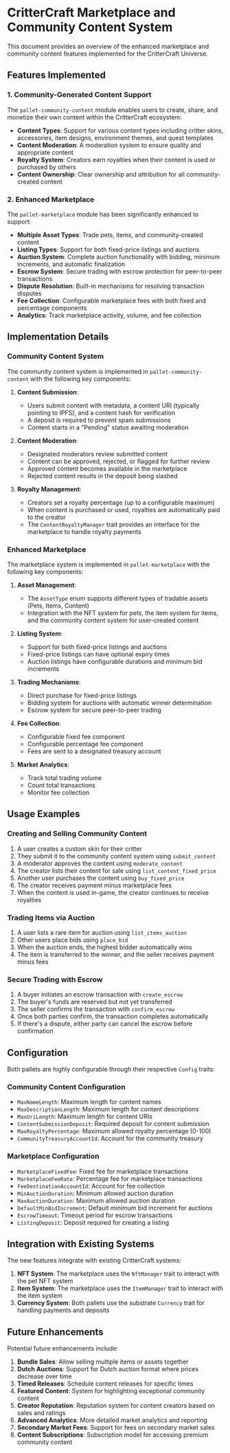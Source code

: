 # CritterCraft Marketplace and Community Content System

This document provides an overview of the enhanced marketplace and community content features implemented for the CritterCraft Universe.

## Features Implemented

### 1. Community-Generated Content Support

The `pallet-community-content` module enables users to create, share, and monetize their own content within the CritterCraft ecosystem:

- **Content Types**: Support for various content types including critter skins, accessories, item designs, environment themes, and quest templates
- **Content Moderation**: A moderation system to ensure quality and appropriate content
- **Royalty System**: Creators earn royalties when their content is used or purchased by others
- **Content Ownership**: Clear ownership and attribution for all community-created content

### 2. Enhanced Marketplace

The `pallet-marketplace` module has been significantly enhanced to support:

- **Multiple Asset Types**: Trade pets, items, and community-created content
- **Listing Types**: Support for both fixed-price listings and auctions
- **Auction System**: Complete auction functionality with bidding, minimum increments, and automatic finalization
- **Escrow System**: Secure trading with escrow protection for peer-to-peer transactions
- **Dispute Resolution**: Built-in mechanisms for resolving transaction disputes
- **Fee Collection**: Configurable marketplace fees with both fixed and percentage components
- **Analytics**: Track marketplace activity, volume, and fee collection

## Implementation Details

### Community Content System

The community content system is implemented in `pallet-community-content` with the following key components:

1. **Content Submission**:
   - Users submit content with metadata, a content URI (typically pointing to IPFS), and a content hash for verification
   - A deposit is required to prevent spam submissions
   - Content starts in a "Pending" status awaiting moderation

2. **Content Moderation**:
   - Designated moderators review submitted content
   - Content can be approved, rejected, or flagged for further review
   - Approved content becomes available in the marketplace
   - Rejected content results in the deposit being slashed

3. **Royalty Management**:
   - Creators set a royalty percentage (up to a configurable maximum)
   - When content is purchased or used, royalties are automatically paid to the creator
   - The `ContentRoyaltyManager` trait provides an interface for the marketplace to handle royalty payments

### Enhanced Marketplace

The marketplace system is implemented in `pallet-marketplace` with the following key components:

1. **Asset Management**:
   - The `AssetType` enum supports different types of tradable assets (Pets, Items, Content)
   - Integration with the NFT system for pets, the item system for items, and the community content system for user-created content

2. **Listing System**:
   - Support for both fixed-price listings and auctions
   - Fixed-price listings can have optional expiry times
   - Auction listings have configurable durations and minimum bid increments

3. **Trading Mechanisms**:
   - Direct purchase for fixed-price listings
   - Bidding system for auctions with automatic winner determination
   - Escrow system for secure peer-to-peer trading

4. **Fee Collection**:
   - Configurable fixed fee component
   - Configurable percentage fee component
   - Fees are sent to a designated treasury account

5. **Market Analytics**:
   - Track total trading volume
   - Count total transactions
   - Monitor fee collection

## Usage Examples

### Creating and Selling Community Content

1. A user creates a custom skin for their critter
2. They submit it to the community content system using `submit_content`
3. A moderator approves the content using `moderate_content`
4. The creator lists their content for sale using `list_content_fixed_price`
5. Another user purchases the content using `buy_fixed_price`
6. The creator receives payment minus marketplace fees
7. When the content is used in-game, the creator continues to receive royalties

### Trading Items via Auction

1. A user lists a rare item for auction using `list_items_auction`
2. Other users place bids using `place_bid`
3. When the auction ends, the highest bidder automatically wins
4. The item is transferred to the winner, and the seller receives payment minus fees

### Secure Trading with Escrow

1. A buyer initiates an escrow transaction with `create_escrow`
2. The buyer's funds are reserved but not yet transferred
3. The seller confirms the transaction with `confirm_escrow`
4. Once both parties confirm, the transaction completes automatically
5. If there's a dispute, either party can cancel the escrow before confirmation

## Configuration

Both pallets are highly configurable through their respective `Config` traits:

### Community Content Configuration

- `MaxNameLength`: Maximum length for content names
- `MaxDescriptionLength`: Maximum length for content descriptions
- `MaxUriLength`: Maximum length for content URIs
- `ContentSubmissionDeposit`: Required deposit for content submission
- `MaxRoyaltyPercentage`: Maximum allowed royalty percentage (0-100)
- `CommunityTreasuryAccountId`: Account for the community treasury

### Marketplace Configuration

- `MarketplaceFixedFee`: Fixed fee for marketplace transactions
- `MarketplaceFeeRate`: Percentage fee for marketplace transactions
- `FeeDestinationAccountId`: Account for fee collection
- `MinAuctionDuration`: Minimum allowed auction duration
- `MaxAuctionDuration`: Maximum allowed auction duration
- `DefaultMinBidIncrement`: Default minimum bid increment for auctions
- `EscrowTimeout`: Timeout period for escrow transactions
- `ListingDeposit`: Deposit required for creating a listing

## Integration with Existing Systems

The new features integrate with existing CritterCraft systems:

1. **NFT System**: The marketplace uses the `NftManager` trait to interact with the pet NFT system
2. **Item System**: The marketplace uses the `ItemManager` trait to interact with the item system
3. **Currency System**: Both pallets use the substrate `Currency` trait for handling payments and deposits

## Future Enhancements

Potential future enhancements include:

1. **Bundle Sales**: Allow selling multiple items or assets together
2. **Dutch Auctions**: Support for Dutch auction format where prices decrease over time
3. **Timed Releases**: Schedule content releases for specific times
4. **Featured Content**: System for highlighting exceptional community content
5. **Creator Reputation**: Reputation system for content creators based on sales and ratings
6. **Advanced Analytics**: More detailed market analytics and reporting
7. **Secondary Market Fees**: Support for fees on secondary market sales
8. **Content Subscriptions**: Subscription model for accessing premium community content